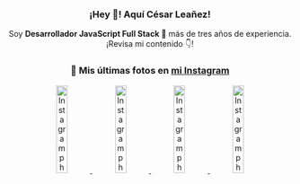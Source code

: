 <div align="center">

<h3>¡Hey 👋! Aquí César Leañez!</h3>

<p>Soy <strong>Desarrollador JavaScript Full Stack 🚀</strong> más de tres años de experiencia.<br />¡Revisa mi contenido 👇!</p>

### 📸 Mis últimas fotos en [mi Instagram](https://instagram.com/cesarsoftware.dev)


<a href='https://instagram.com/p/DHtKENeumyc' target='_blank'>
  <img width='20%' src='https://scontent.cdninstagram.com/v/t51.71878-15/486620439_1373071664043671_6215675251976925620_n.jpg?stp=dst-jpg_e15_tt6&_nc_cat=101&cb=30a688f7-fa102a98&ig_cache_key=MzU5NzU3NTk0NzE1NjA5MDAxMg%3D%3D.3-ccb1-7-cb30a688f7-fa102a98&ccb=1-7&_nc_sid=58cdad&_nc_ohc=9mrezs1Bj10Q7kNvgFjtJkK&_nc_oc=Adkf1MczIjMbcSELtfp5tVoR4nQkQH8dKzcxFrb9joZIylDI8NrI-u0mAV3VSzy2YKQ&_nc_ad=z-m&_nc_cid=0&_nc_zt=23&_nc_ht=scontent.cdninstagram.com&_nc_gid=f7AZqI45fmpcNY88XXStWw&oh=00_AYE1cPaJ0C57NZETMXDuKn-zUWBYJdDj2j_E0zFzVJ8O4w&oe=67EFC3A1' alt='Instagram photo' />
</a>
<a href='https://instagram.com/p/DG56-A2MYRH' target='_blank'>
  <img width='20%' src='https://instagram.fcmn2-1.fna.fbcdn.net/v/t51.2885-15/482937859_17909133159097059_4067759707531801866_n.jpg?stp=dst-jpg_e35_tt6&cb=30a688f7-fa102a98&efg=eyJ2ZW5jb2RlX3RhZyI6IkZFRUQuaW1hZ2VfdXJsZ2VuLjIxNjB4MTIxNS5zZHIuZjc1NzYxLmRlZmF1bHRfaW1hZ2UifQ&_nc_ht=instagram.fcmn2-1.fna.fbcdn.net&_nc_cat=103&_nc_oc=Q6cZ2QEmw0McqlcU1fYuakoI-E7Zrz2Yahs46Q9XA7WehftofeMsRSmJaE5dgHqgH2q8V7U&_nc_ohc=_wGo5g3NJpoQ7kNvgH-_6pQ&_nc_gid=f7AZqI45fmpcNY88XXStWw&edm=ACWDqb8BAAAA&ccb=7-5&ig_cache_key=MzU4MzE1NDMyNjc2NDM1NjY3OQ%3D%3D.3-ccb7-5-cb30a688f7-fa102a98&oh=00_AYFyF6PW-TX5IvSxd8z0w0qQ9XEE7Mb53-8-Nkaa4KDddQ&oe=67EFC769&_nc_sid=ee9879' alt='Instagram photo' />
</a>
<a href='https://instagram.com/p/DG3CbwaOGBb' target='_blank'>
  <img width='20%' src='https://instagram.fcmn2-1.fna.fbcdn.net/v/t51.2885-15/482703999_17908988550097059_1531515462185596820_n.jpg?stp=dst-jpg_e35_tt6&cb=30a688f7-fa102a98&efg=eyJ2ZW5jb2RlX3RhZyI6IkZFRUQuaW1hZ2VfdXJsZ2VuLjU0Nng1NDYuc2RyLmY3NTc2MS5kZWZhdWx0X2ltYWdlIn0&_nc_ht=instagram.fcmn2-1.fna.fbcdn.net&_nc_cat=103&_nc_oc=Q6cZ2QEmw0McqlcU1fYuakoI-E7Zrz2Yahs46Q9XA7WehftofeMsRSmJaE5dgHqgH2q8V7U&_nc_ohc=WotCHUAVTPoQ7kNvgGyiOwm&_nc_gid=f7AZqI45fmpcNY88XXStWw&edm=ACWDqb8BAAAA&ccb=7-5&ig_cache_key=MzU4MjM0MjczMjA5NDkyMjg0Mw%3D%3D.3-ccb7-5-cb30a688f7-fa102a98&oh=00_AYE7XHIdx8_OBzvA_eiVeyhVmTe23n4BbNna90CJTpKQfg&oe=67EFA0B3&_nc_sid=ee9879' alt='Instagram photo' />
</a>
<a href='https://instagram.com/p/DGeSJQ7unyF' target='_blank'>
  <img width='20%' src='https://scontent.cdninstagram.com/v/t51.71878-15/481590284_1152580596565087_3112778662318659396_n.jpg?stp=dst-jpg_e15_tt6&_nc_cat=109&cb=30a688f7-fa102a98&ig_cache_key=MzU3NTM3NDk1NTY3MzE4OTUwOQ%3D%3D.3-ccb1-7-cb30a688f7-fa102a98&ccb=1-7&_nc_sid=58cdad&_nc_ohc=UAJEl5cT2XoQ7kNvgEH4Fx4&_nc_oc=AdkVrO7jDSL5efmnIK47NdO0QEIiF2K-M2xdfF8ZXKPP-hjHnv5cRZ_Yy1kZcKBfxlQ&_nc_ad=z-m&_nc_cid=0&_nc_zt=23&_nc_ht=scontent.cdninstagram.com&_nc_gid=f7AZqI45fmpcNY88XXStWw&oh=00_AYHA7ZSbmP8ZSDx2gkdep8DatWVaP9ASbUCPBZwX-hRKCg&oe=67EFAAA7' alt='Instagram photo' />
</a>

</div>
